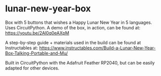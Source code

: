# lunar-new-year-box
Box with 5 buttons that wishes a Happy Lunar New Year in 5 languages. Uses CircuitPython.
A demo of the box, in action, can be found at:
https://youtu.be/2Al0q0eAXpM

A step-by-step guide + materials used in the build can be found at Instructables at:
https://www.instructables.com/Build-a-Lunar-New-Year-Box-Talking-Portable-and-Mu/

Built in CircuitPython with the Adafruit Feather RP2040, but can be easily adapted for other devices.
